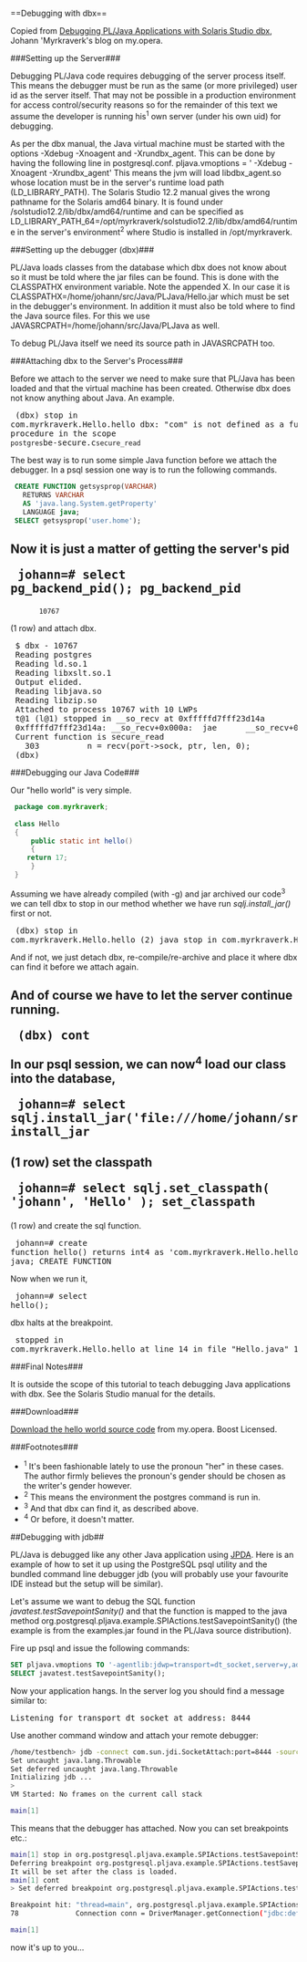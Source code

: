 ==Debugging with dbx==

Copied from [Debugging PL/Java Applications with Solaris Studio dbx](http://my.opera.com/myrkraverk/blog/2010/12/11/debugging-pl-java-with-dbx), Johann 'Myrkraverk's blog on my.opera.

###Setting up the Server###

Debugging PL/Java code requires debugging of the server process itself. This means the debugger must be run as the same (or more privileged) user id as the server itself. That may not be possible in a production environment for access control/security reasons so for the remainder of this text we assume the developer is running his<sup>1</sup> own server (under his own uid) for debugging.

As per the dbx manual, the Java virtual machine must be started with the options -Xdebug -Xnoagent and -Xrundbx_agent. This can be done by having the following line in postgresql.conf.
 pljava.vmoptions = ' -Xdebug -Xnoagent -Xrundbx_agent'
This means the jvm will load libdbx_agent.so whose location must be in the server's runtime load path (LD_LIBRARY_PATH). The Solaris Studio 12.2 manual gives the wrong pathname for the Solaris amd64 binary. It is found under <install dir>/solstudio12.2/lib/dbx/amd64/runtime and can be specified as
 LD_LIBRARY_PATH_64=/opt/myrkraverk/solstudio12.2/lib/dbx/amd64/runtime
in the server's environment<sup>2</sup> where Studio is installed in /opt/myrkraverk.

###Setting up the debugger (dbx)###

PL/Java loads classes from the database which dbx does not know about so it must be told where the jar files can be found. This is done with the CLASSPATHX environment variable. Note the appended X. In our case it is
 CLASSPATHX=/home/johann/src/Java/PLJava/Hello.jar
which must be set in the debugger's environment. In addition it must also be told where to find the Java source files. For this we use
 JAVASRCPATH=/home/johann/src/Java/PLJava
as well.

To debug PL/Java itself we need its source path in JAVASRCPATH too.

###Attaching dbx to the Server's Process###

Before we attach to the server we need to make sure that PL/Java has been loaded and that the virtual machine has been created. Otherwise dbx does not know anything about Java. An example.<pre>
 (dbx) stop in com.myrkraverk.Hello.hello
 dbx: "com" is not defined as a function or procedure in the scope `postgres`be-secure.c`secure_read`
</pre>
The best way is to run some simple Java function before we attach the debugger. In a psql session one way is to run the following commands.
```sql
 CREATE FUNCTION getsysprop(VARCHAR)
   RETURNS VARCHAR
   AS 'java.lang.System.getProperty'
   LANGUAGE java;
 SELECT getsysprop('user.home');
```
Now it is just a matter of getting the server's pid<pre>
 johann=# select pg_backend_pid();
  pg_backend_pid 
 ----------------
           10767
 (1 row)
</pre>
and attach dbx.
<pre>
 $ dbx - 10767
 Reading postgres
 Reading ld.so.1
 Reading libxslt.so.1
 Output elided.
 Reading libjava.so
 Reading libzip.so
 Attached to process 10767 with 10 LWPs
 t@1 (l@1) stopped in __so_recv at 0xfffffd7fff23d14a
 0xfffffd7fff23d14a: __so_recv+0x000a:	jae      __so_recv+0x16	[ 0xfffffd7fff23d156, .+0xc ]
 Current function is secure_read
   303   		n = recv(port->sock, ptr, len, 0);
 (dbx)
</pre>

###Debugging our Java Code###

Our "hello world" is very simple.
```java
 package com.myrkraverk;
 
 class Hello
 {
     public static int hello()
     {
 	return 17;
     }
 }
```
Assuming we have already compiled (with -g) and jar archived our code<sup>3</sup> we can tell dbx to stop in our method whether we have run _sqlj.install_jar()_ first or not.<pre>
 (dbx) stop in com.myrkraverk.Hello.hello
 (2) java stop in com.myrkraverk.Hello.hello()
</pre>
And if not, we just detach dbx, re-compile/re-archive and place it where dbx can find it before we attach again.

And of course we have to let the server continue running.<pre>
 (dbx) cont
</pre>
In our psql session, we can now<sup>4</sup> load our class into the database,<pre>
 johann=# select sqlj.install_jar('file:///home/johann/src/Java/PLJava/Hello.jar','Hello',false);
  install_jar 
 -------------
  
 (1 row)
</pre>
set the classpath<pre>
 johann=# select sqlj.set_classpath( 'johann', 'Hello' );
  set_classpath 
 ---------------
  
 (1 row)
</pre>
and create the sql function.<pre>
 johann=# create function hello() returns int4
   as 'com.myrkraverk.Hello.hello' language java;
 CREATE FUNCTION
</pre>
Now when we run it,<pre>
 johann=# select hello();
</pre>
dbx halts at the breakpoint.<pre>
 stopped in com.myrkraverk.Hello.hello at line 14 in file "Hello.java"
    14   	return 17;
</pre>

###Final Notes###

It is outside the scope of this tutorial to teach debugging Java applications with dbx. See the Solaris Studio manual for the details.

###Download###

[Download the hello world source code](http://files.myopera.com/myrkraverk/files/pljava/Hello.java) from my.opera. Boost Licensed.

###Footnotes###

* <sup>1</sup> It's been fashionable lately to use the pronoun "her" in these cases. The author firmly believes the pronoun's gender should be chosen as the writer's gender however.
* <sup>2</sup> This means the environment the postgres command is run in.
* <sup>3</sup> And that dbx can find it, as described above.
* <sup>4</sup> Or before, it doesn't matter.

##Debugging with jdb##

PL/Java is debugged like any other Java application using [JPDA](http://docs.oracle.com/javase/6/docs/technotes/guides/jpda/). Here is an example of how to set it up using the PostgreSQL psql utility and the bundled command line debugger jdb (you will probably use your favourite IDE instead but the setup will be similar).

Let's assume we want to debug the SQL function _javatest.testSavepointSanity()_ and that the function is mapped to the java method org.postgresql.pljava.example.SPIActions.testSavepointSanity() (the example is from the examples.jar found in the PL/Java source distribution).

Fire up psql and issue the following commands:
```sql
SET pljava.vmoptions TO '-agentlib:jdwp=transport=dt_socket,server=y,address=8444,suspend=y';
SELECT javatest.testSavepointSanity();
```
Now your application hangs. In the server log you should find a message similar to:
<pre>Listening for transport dt_socket at address: 8444</pre>
Use another command window and attach your remote debugger:<br/>
```sh
/home/testbench> jdb -connect com.sun.jdi.SocketAttach:port=8444 -sourcepath /home/workspaces/org.postgresql.pljava/src/java/examples
Set uncaught java.lang.Throwable
Set deferred uncaught java.lang.Throwable
Initializing jdb ...
>
VM Started: No frames on the current call stack

main[1]
```
This means that the debugger has attached. Now you can set breakpoints etc.:<br/>
```sh
main[1] stop in org.postgresql.pljava.example.SPIActions.testSavepointSanity
Deferring breakpoint org.postgresql.pljava.example.SPIActions.testSavepointSanity.
It will be set after the class is loaded.
main[1] cont
> Set deferred breakpoint org.postgresql.pljava.example.SPIActions.testSavepointSanity

Breakpoint hit: "thread=main", org.postgresql.pljava.example.SPIActions.testSavepointSanity(), line=78 bci=0
78              Connection conn = DriverManager.getConnection("jdbc:default:connection");

main[1]
```
now it's up to you...